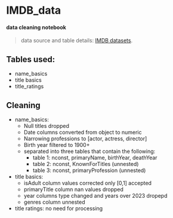 # IMDB_data
#### data cleaning notebook
> data source and table details: [IMDB datasets](https://developer.imdb.com/non-commercial-datasets/).
## Tables used:
+ name_basics
+ title basics
+ title_ratings

## Cleaning
+ name_basics:
  - Null titles dropped
  - Date columns converted from object to numeric
  - Narrowing professions to [actor, actress, director]
  - Birth year filtered to 1900+
  - separated into three tables that contain the following:
      - table 1: nconst, primaryName, birthYear, deathYear
      - table 2: nconst, KnownForTitles (unnested)
      - table 3: nconst, primaryProfession (unnested)
+ title basics:
    - isAdult column values corrected only [0,1] accepted
    - primaryTitle column nan values dropped
    - year columns type changed and years over 2023 dropepd
    - genres column unnested
+ title ratings: no need for processing

